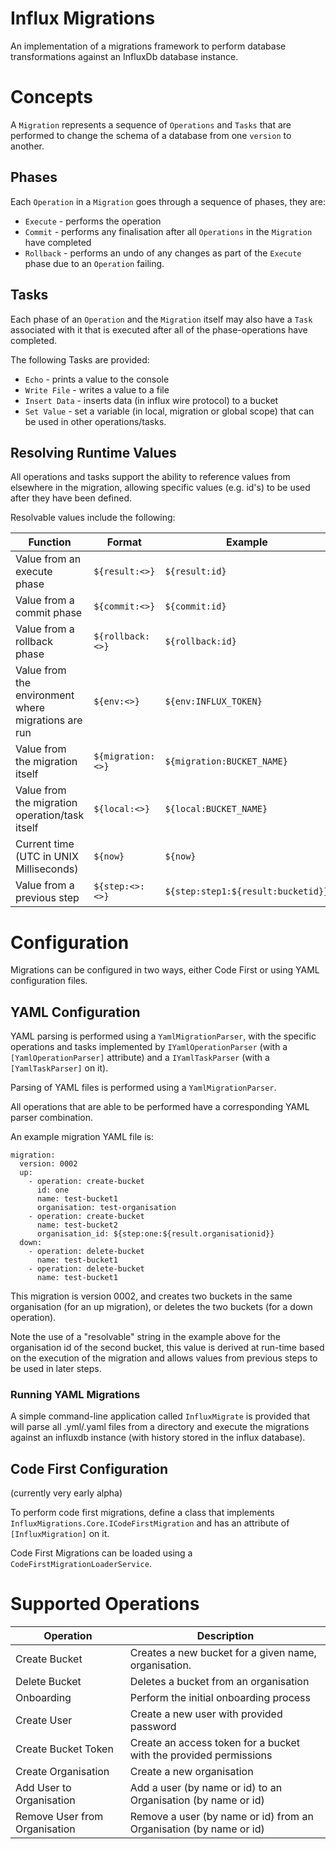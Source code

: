 # Influx Migrations

An implementation of a migrations framework to perform database transformations against an InfluxDb database instance.

# Concepts

A ```Migration``` represents a sequence of ```Operations``` and ```Tasks``` that are performed to change the schema of a database from one ```version``` to another.

## Phases

Each ```Operation``` in a ```Migration``` goes through a sequence of phases, they are:
* ```Execute``` - performs the operation
* ```Commit``` - performs any finalisation after all ```Operations``` in the ```Migration``` have completed
* ```Rollback``` - performs an undo of any changes as part of the ```Execute``` phase due to an ```Operation``` failing.


## Tasks

Each phase of an ```Operation``` and the ```Migration``` itself may also have a ```Task``` associated with it that is executed after all of the phase-operations have completed.

The following Tasks are provided:
* ```Echo``` - prints a value to the console
* ```Write File``` - writes a value to a file
* ```Insert Data``` - inserts data (in influx wire protocol) to a bucket
* ```Set Value``` - set a variable (in local, migration or global scope) that can be used in other operations/tasks.

## Resolving Runtime Values

All operations and tasks support the ability to reference values from elsewhere in the migration, allowing specific values (e.g. id's) to be used after they have been defined.

Resolvable values include the following:

| Function                                            | Format                          | Example                          |
|-----------------------------------------------------|---------------------------------|----------------------------------|
| Value from an execute phase                         | ```${result:<>}```              | ```${result:id}```               |
| Value from a commit phase                           | ```${commit:<>}```              | ```${commit:id}```               |
| Value from a rollback phase                         | ```${rollback:<>}```            | ```${rollback:id}```               |
| Value from the environment where migrations are run | ```${env:<>}```                 | ```${env:INFLUX_TOKEN}```              |
| Value from the migration itself                     | ```${migration:<>}```           | ```${migration:BUCKET_NAME}```         |
| Value from the migration operation/task itself      | ```${local:<>}```               | ```${local:BUCKET_NAME}```             |
| Current time (UTC in UNIX Milliseconds)             | ```${now}```                          | ```${now}```                           |
| Value from a previous step                          | ```${step:<>:<>}``` | ```${step:step1:${result:bucketid}}``` |


# Configuration

Migrations can be configured in two ways, either Code First or using YAML configuration files.

## YAML Configuration

YAML parsing is performed using a ```YamlMigrationParser```, with the specific operations and tasks implemented by ```IYamlOperationParser``` (with a ```[YamlOperationParser]``` attribute) and a ```IYamlTaskParser``` (with a ```[YamlTaskParser]``` on it).

Parsing of YAML files is performed using a ```YamlMigrationParser```. 

All operations that are able to be performed have a corresponding YAML parser combination.

An example migration YAML file is:

```
migration:
  version: 0002
  up:
    - operation: create-bucket
      id: one
      name: test-bucket1
      organisation: test-organisation
    - operation: create-bucket
      name: test-bucket2
      organisation_id: ${step:one:${result.organisationid}}
  down:
    - operation: delete-bucket
      name: test-bucket1
    - operation: delete-bucket
      name: test-bucket1
```

This migration is version 0002, and creates two buckets in the same organisation (for an up migration), or deletes the two buckets (for a down operation).

Note the use of a "resolvable" string in the example above for the organisation id of the second bucket, this value is derived at run-time based on the execution of the migration and allows values from previous steps to be used in later steps.



### Running YAML Migrations

A simple command-line application called ```InfluxMigrate``` is provided that will parse all .yml/.yaml files from a directory and execute the migrations against an influxdb instance (with history stored in the influx database).


## Code First Configuration
(currently very early alpha)

To perform code first migrations, define a class that implements ```InfluxMigrations.Core.ICodeFirstMigration``` and has an attribute of ```[InfluxMigration]``` on it.

Code First Migrations can be loaded using a ```CodeFirstMigrationLoaderService```.

# Supported Operations

| Operation                     | Description                                           |
|-------------------------------|--------------------------------------------------|
| Create Bucket                 | Creates a new bucket for a given name, organisation.               |
| Delete Bucket                 | Deletes a bucket from an organisation|
| Onboarding                    | Perform the initial onboarding process |
| Create User                   | Create a new user with provided password |
| Create Bucket Token           | Create an access token for a bucket with the provided permissions |
| Create Organisation           | Create a new organisation |
| Add User to Organisation      | Add a user (by name or id) to an Organisation (by name or id) |
| Remove User from Organisation | Remove a user (by name or id) from an Organisation (by name or id) |

